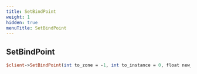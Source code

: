 ```yaml
---
title: SetBindPoint
weight: 1
hidden: true
menuTitle: SetBindPoint
---
```

## SetBindPoint
```perl
$client->SetBindPoint(int to_zone = -1, int to_instance = 0, float new_x = 0.0f, float new_y = 0.0f, float new_z = 0.0f)
```